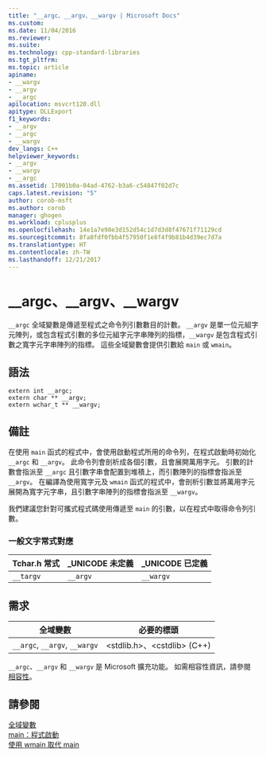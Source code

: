 ```yaml
---
title: "__argc、__argv、__wargv | Microsoft Docs"
ms.custom: 
ms.date: 11/04/2016
ms.reviewer: 
ms.suite: 
ms.technology: cpp-standard-libraries
ms.tgt_pltfrm: 
ms.topic: article
apiname:
- __wargv
- __argv
- __argc
apilocation: msvcrt120.dll
apitype: DLLExport
f1_keywords:
- __argv
- __argc
- __wargv
dev_langs: C++
helpviewer_keywords:
- __argv
- __wargv
- __argc
ms.assetid: 17001b0a-04ad-4762-b3a6-c54847f02d7c
caps.latest.revision: "5"
author: corob-msft
ms.author: corob
manager: ghogen
ms.workload: cplusplus
ms.openlocfilehash: 14e1a7e98e3d152d54c1d7d3d8f47671f71129cd
ms.sourcegitcommit: 8fa8fdf0fbb4f57950f1e8f4f9b81b4d39ec7d7a
ms.translationtype: HT
ms.contentlocale: zh-TW
ms.lasthandoff: 12/21/2017
---
```

# <a name="argc-argv-wargv"></a>__argc、__argv、__wargv
`__argc` 全域變數是傳遞至程式之命令列引數數目的計數。 `__argv` 是單一位元組字元陣列，或包含程式引數的多位元組字元字串陣列的指標，`__wargv` 是包含程式引數之寬字元字串陣列的指標。 這些全域變數會提供引數給 `main` 或 `wmain`。  
  
## <a name="syntax"></a>語法  
  
```  
extern int __argc;  
extern char ** __argv;  
extern wchar_t ** __wargv;  
```  
  
## <a name="remarks"></a>備註  
 在使用 `main` 函式的程式中，會使用啟動程式所用的命令列，在程式啟動時初始化 `__argc` 和 `__argv`。 此命令列會剖析成各個引數，且會展開萬用字元。 引數的計數會指派至 `__argc` 且引數字串會配置到堆積上，而引數陣列的指標會指派至 `__argv`。 在編譯為使用寬字元及 `wmain` 函式的程式中，會剖析引數並將萬用字元展開為寬字元字串，且引數字串陣列的指標會指派至 `__wargv`。  
  
 我們建議您針對可攜式程式碼使用傳遞至 `main` 的引數，以在程式中取得命令列引數。  
  
### <a name="generic-text-routine-mappings"></a>一般文字常式對應  
  
|Tchar.h 常式|_UNICODE 未定義|_UNICODE 已定義|  
|---------------------|---------------------------|-----------------------|  
|`__targv`|`__argv`|`__wargv`|  
  
## <a name="requirements"></a>需求  
  
|全域變數|必要的標頭|  
|---------------------|---------------------|  
|`__argc`, `__argv`, `__wargv`|\<stdlib.h>、\<cstdlib> (C++)|  
  
 `__argc`、`__argv` 和 `__wargv` 是 Microsoft 擴充功能。 如需相容性資訊，請參閱 [相容性](../c-runtime-library/compatibility.md)。  
  
## <a name="see-also"></a>請參閱  
 [全域變數](../c-runtime-library/global-variables.md)   
 [main：程式啟動](../cpp/main-program-startup.md)   
 [使用 wmain 取代 main](../cpp/using-wmain-instead-of-main.md)